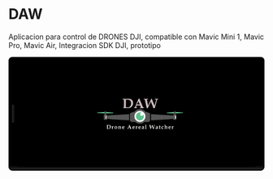 # DAW
 Aplicacion para control de DRONES DJI, compatible con Mavic Mini 1, Mavic Pro, Mavic Air,
 Integracion SDK DJI, prototipo
 


[![Demo CountPages alpha](https://github.com/gigakas/DAW/blob/master/screenshots/splash.png)](https://youtu.be/la1viJwSr5o)


